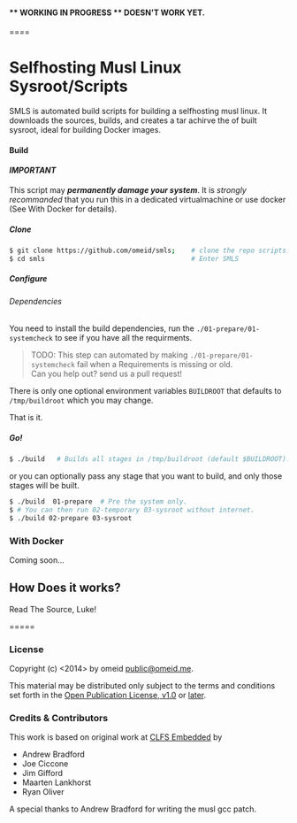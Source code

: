 
#### \*\* WORKING IN PROGRESS \*\* DOESN'T WORK YET.


====



Selfhosting Musl Linux Sysroot/Scripts 
======================


SMLS is automated build scripts for building a selfhosting musl linux. It
downloads the sources, builds, and creates a tar achirve the of built sysroot,
ideal for building Docker images.



#### Build 

#### ***IMPORTANT*** 
This script may **_permanently damage your system_**. It is _strongly recommanded_ that you run this in a dedicated virtualmachine or use
docker (See With Docker for details).

##### Clone 

```sh 
$ git clone https://github.com/omeid/smls;    # clone the repo scripts.  
$ cd smls                                     # Enter SMLS 
```

##### Configure

###### Dependencies 

You need to install the build dependencies, run the `./01-prepare/01-systemcheck` to see if you have all the requirments.
>   TODO: This step can automated by making `./01-prepare/01-systemcheck` fail when a Requirements is missing or old.  
>   Can you help out? send us a pull request!


There is only one optional environment variables `BUILDROOT` that defaults to `/tmp/buildroot` which you may change.  

That is it.


##### Go! 

```sh 
$ ./build   # Builds all stages in /tmp/buildroot (default $BUILDROOT).
```

or you can optionally pass any stage that you want to build, and only those stages will be built. 
```sh
$ ./build  01-prepare  # Pre the system only.
$ # You can then run 02-temporary 03-sysroot without internet.
$ ./build 02-prepare 03-sysroot
```

### With Docker 

Coming soon...




## How Does it works? 
Read The Source, Luke!



=====


### License 

Copyright (c) <2014> by omeid <public@omeid.me>. 

This material may be distributed only subject to the terms and conditions 
set forth in the [Open Publication License, v1.0](LICENSE) or [later](http://www.opencontent.org/openpub/).


### Credits & Contributors

This work is based on original work at [CLFS Embedded](http://cross-lfs.org/view/clfs-embedded) by
- Andrew Bradford
- Joe Ciccone
- Jim Gifford
- Maarten Lankhorst
- Ryan Oliver

A special thanks to Andrew Bradford for writing the musl gcc patch.
